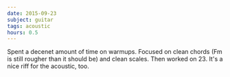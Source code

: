 ```yaml
---
date: 2015-09-23
subject: guitar
tags: acoustic
hours: 0.5
---
```


Spent a decenet amount of time on warmups. Focused on clean chords (Fm is still rougher than it should be) and clean scales. Then worked on 23. It's a nice riff for the acoustic, too.
